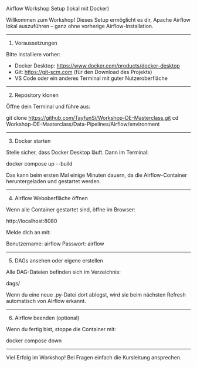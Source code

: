 Airflow Workshop Setup (lokal mit Docker)

Willkommen zum Workshop!
Dieses Setup ermöglicht es dir, Apache Airflow lokal auszuführen – ganz ohne vorherige Airflow-Installation.

-------------------------------------------------------------

1. Voraussetzungen

Bitte installiere vorher:

- Docker Desktop: https://www.docker.com/products/docker-desktop
- Git: https://git-scm.com (für den Download des Projekts)
- VS Code oder ein anderes Terminal mit guter Nutzeroberfläche

-------------------------------------------------------------

2. Repository klonen

Öffne dein Terminal und führe aus:

git clone https://github.com/TayfunSi/Workshop-DE-Masterclass.git
cd Workshop-DE-Masterclass/Data-Pipelines/Airflow/environment

-------------------------------------------------------------

3. Docker starten

Stelle sicher, dass Docker Desktop läuft. Dann im Terminal:

docker compose up --build

Das kann beim ersten Mal einige Minuten dauern, da die Airflow-Container heruntergeladen und gestartet werden.

-------------------------------------------------------------

4. Airflow Weboberfläche öffnen

Wenn alle Container gestartet sind, öffne im Browser:

http://localhost:8080

Melde dich an mit:

Benutzername: airflow
Passwort: airflow

-------------------------------------------------------------

5. DAGs ansehen oder eigene erstellen

Alle DAG-Dateien befinden sich im Verzeichnis:

dags/

Wenn du eine neue .py-Datei dort ablegst, wird sie beim nächsten Refresh automatisch von Airflow erkannt.

-------------------------------------------------------------

6. Airflow beenden (optional)

Wenn du fertig bist, stoppe die Container mit:

docker compose down

-------------------------------------------------------------

Viel Erfolg im Workshop!
Bei Fragen einfach die Kursleitung ansprechen.
